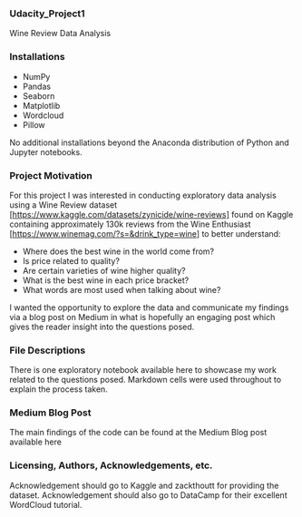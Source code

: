 ### Udacity_Project1
Wine Review Data Analysis

### Installations
- NumPy
- Pandas
- Seaborn
- Matplotlib
- Wordcloud
- Pillow

No additional installations beyond the Anaconda distribution of Python and Jupyter notebooks.

### Project Motivation
For this project I was interested in conducting exploratory data analysis using a Wine Review dataset [https://www.kaggle.com/datasets/zynicide/wine-reviews] found on Kaggle containing approximately 130k reviews from the Wine Enthusiast [https://www.winemag.com/?s=&drink_type=wine] to better understand:

- Where does the best wine in the world come from?
- Is price related to quality?
- Are certain varieties of wine higher quality?
- What is the best wine in each price bracket?
- What words are most used when talking about wine?

I wanted the opportunity to explore the data and communicate my findings via a blog post on Medium in what is hopefully an engaging post which gives the reader insight into the questions posed.

### File Descriptions
There is one exploratory notebook available here to showcase my work related to the questions posed. Markdown cells were used throughout to explain the process taken.

### Medium Blog Post
The main findings of the code can be found at the Medium Blog post available here

### Licensing, Authors, Acknowledgements, etc.
Acknowledgement should go to Kaggle and zackthoutt for providing the dataset. Acknowledgement should also go to DataCamp for their excellent WordCloud tutorial.
